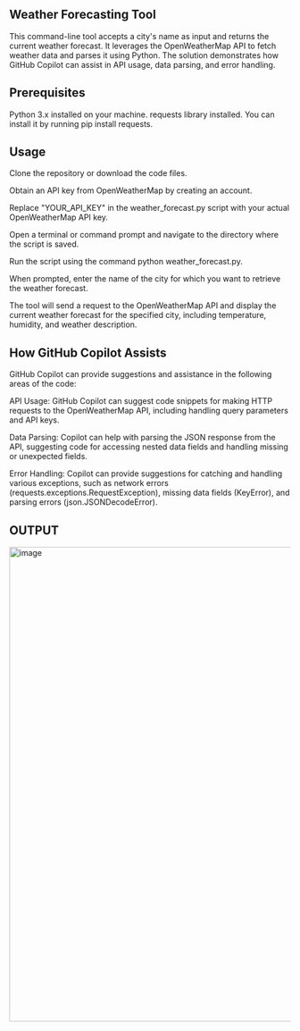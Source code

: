 ## Weather Forecasting Tool
This command-line tool accepts a city's name as input and returns the current weather forecast. It leverages the OpenWeatherMap API to fetch weather data and parses it using Python. The solution demonstrates how GitHub Copilot can assist in API usage, data parsing, and error handling.

## Prerequisites
Python 3.x installed on your machine.
requests library installed. You can install it by running pip install requests.
## Usage
Clone the repository or download the code files.

Obtain an API key from OpenWeatherMap by creating an account.

Replace "YOUR_API_KEY" in the weather_forecast.py script with your actual OpenWeatherMap API key.

Open a terminal or command prompt and navigate to the directory where the script is saved.

Run the script using the command python weather_forecast.py.

When prompted, enter the name of the city for which you want to retrieve the weather forecast.

The tool will send a request to the OpenWeatherMap API and display the current weather forecast for the specified city, including temperature, humidity, and weather description.

## How GitHub Copilot Assists
GitHub Copilot can provide suggestions and assistance in the following areas of the code:

API Usage: 
GitHub Copilot can suggest code snippets for making HTTP requests to the OpenWeatherMap API, including handling query parameters and API keys.

Data Parsing: 
Copilot can help with parsing the JSON response from the API, suggesting code for accessing nested data fields and handling missing or unexpected fields.

Error Handling: 
Copilot can provide suggestions for catching and handling various exceptions, such as network errors (requests.exceptions.RequestException), missing data fields (KeyError), and parsing errors (json.JSONDecodeError).

## OUTPUT
<img width="850" alt="image" src="https://github.com/Venkat-polagani7/Weather-Forecasting-Tool/assets/103422239/1f570ab9-80e0-4f65-85fe-34e729885103">

